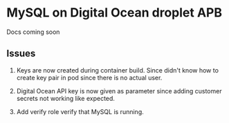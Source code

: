 # MySQL on Digital Ocean droplet APB

Docs coming soon

## Issues

1. Keys are now created during container build. Since didn't know how to create key pair in pod since there is no actual user.

2. Digital Ocean API key is now given as parameter since adding  customer secrets not working like expected.

3. Add verify role verify that MySQL is running.
